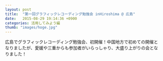 ```yaml
---
layout: post
title:  "第一回グラフィックレコーディング勉強会 inHiroshima @ 広島"
date:   2015-08-29 19:14:36 +0900
categories: 活用してみよう編
thumb: "images/hoge.jpg"
---
```


広島でグラフィックレコーディング勉強会、初開催！中国地方で初めての開催となりましたが、愛媛や三重からも参加者がいらっしゃり、大盛り上がりの会となりました！
